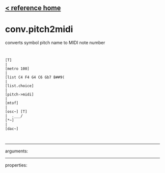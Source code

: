[< reference home](ceammc_lib.html)
---

# conv.pitch2midi


converts symbol pitch name to MIDI note number

```


[T]
|
[metro 100]
|
[list C4 F4 G4 C6 Gb7 B##9(
|
[list.choice]
|
[pitch->midi]
|
[mtof]
|
[osc~] [T]
|  .___/
[*~]
|
[dac~]

            
```

---
arguments:


---
properties:


